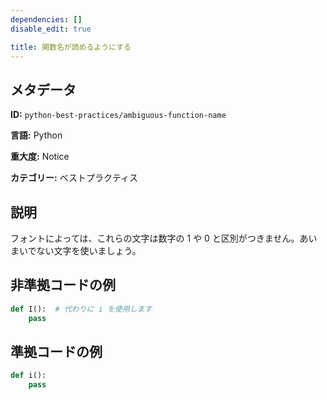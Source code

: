 ```yaml
---
dependencies: []
disable_edit: true

title: 関数名が読めるようにする
---
```

## メタデータ
**ID:** `python-best-practices/ambiguous-function-name`

**言語:** Python

**重大度:** Notice

**カテゴリー:** ベストプラクティス

## 説明
フォントによっては、これらの文字は数字の 1 や 0 と区別がつきません。あいまいでない文字を使いましょう。

## 非準拠コードの例
```python
def I():  # 代わりに i を使用します
    pass
```

## 準拠コードの例
```python
def i():
    pass
```
